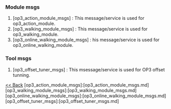 ### Module msgs
 1. [op3_action_module_msgs] : This message/service is used for op3_action_module.  
 2. [op3_walking_module_msgs] : This message/service is used for op3_walking_module.
 3. [op3_online_walking_module_msgs] : his message/service is used for op3_online_walking_module.  


### Tool msgs
 1. [op3_offset_tuner_msgs] : This msessage/service is used for OP3 offset tunning.  


[&lt;&lt; Back](OP3-User's-Guide.md)
[op3_action_module_msgs]:[op3_action_module_msgs.md]
[op3_walking_module_msgs]:[op3_walking_module_msgs.md]
[op3_online_walking_module_msgs]:[op3_online_walking_module_msgs.md]
[op3_offset_tuner_msgs]:[op3_offset_tuner_msgs.md]
